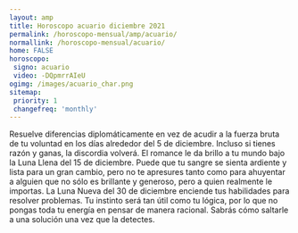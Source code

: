 ```yaml
---
layout: amp
title: Horoscopo acuario diciembre 2021 
permalink: /horoscopo-mensual/amp/acuario/
normallink: /horoscopo-mensual/acuario/
home: FALSE
horoscopo:
 signo: acuario
 video: -DQpmrrAIeU
ogimg: /images/acuario_char.png
sitemap:
 priority: 1
 changefreq: 'monthly'
---
```



Resuelve diferencias diplomáticamente en vez de acudir a la fuerza bruta de tu voluntad en los días alrededor del 5 de diciembre. Incluso si tienes razón y ganas, la discordia volverá. El romance le da brillo a tu mundo bajo la Luna Llena del 15 de diciembre. Puede que tu sangre se sienta ardiente y lista para un gran cambio, pero no te apresures tanto como para ahuyentar a alguien que no sólo es brillante y generoso, pero a quien realmente le importas. La Luna Nueva del 30 de diciembre enciende tus habilidades para resolver problemas. Tu instinto será tan útil como tu lógica, por lo que no pongas toda tu energía en pensar de manera racional. Sabrás cómo saltarle a una solución una vez que la detectes.